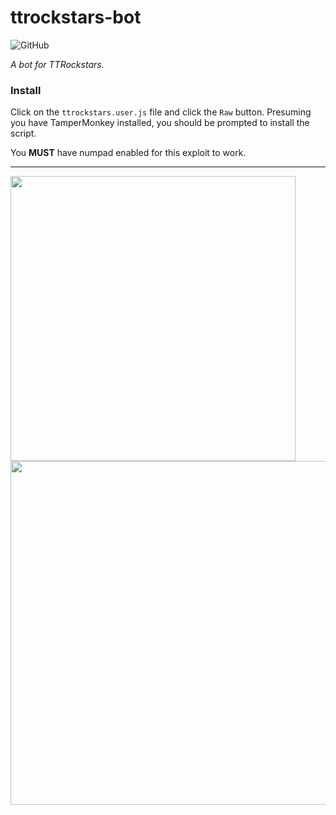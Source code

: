 # ttrockstars-bot

![GitHub](https://img.shields.io/github/license/jibstack64/ttrockstars-bot)

*A bot for TTRockstars.*

### Install
Click on the `ttrockstars.user.js` file and click the `Raw` button. Presuming you have TamperMonkey installed, you should be prompted to install the script.  

You **MUST** have numpad enabled for this exploit to work.

---

<img src="https://user-images.githubusercontent.com/107510599/215262791-e138153d-0e51-49a1-bbc0-3a8284ee07d7.png" width="456px"> <img src="https://user-images.githubusercontent.com/107510599/215262789-d3f6949a-5591-4e93-a8ea-07dc46c001d9.png" width="550px">
